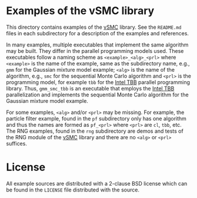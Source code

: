 # Examples of the vSMC library

This directory contains examples of the [vSMC][vSMC] library. See the
`README.md` files in each subdirectory for a description of the examples and
references.

In many examples, multiple executables that implement the same algorithm may be
built. They differ in the parallel programming models used. These executables
follow a naming scheme as `<example>_<alg>_<prl>` where `<example>` is the name
of the example, same as the subdirectory name, e.g., `gmm` for the Gaussian
mixture model example; `<alg>` is the name of the algorithm, e.g., `smc` for
the sequential Monte Carlo algorithm and `<prl>` is the programming model, for
example `tbb` for the [Intel TBB][Intel TBB] parallel programming library.
Thus, `gmm_smc_tbb` is an executable that employs the [Intel TBB][Intel TBB]
parallelization and implements the sequential Monte Carlo algorithm for the
Gaussian mixture model example.

For some examples, `<alg>` and/or `<prl>` may be missing. For example, the
particle filter example, found in the `pf` subdirectory only has one algorithm
and thus the names are formed as `pf_<prl>` where `<prl>` are `cl`, `tbb`, etc.
The RNG examples, found in the `rng` subdirectory are demos and tests of the
RNG module of the [vSMC][vSMC] library and there are no `<alg>` or `<prl>`
suffices.

# License

All example sources are distributed with a 2-clause BSD license which can
be found in the `LICENSE` file distributed with the source.

[Intel TBB]: http://threadingbuildingblocks.org/
[CMake]: http://www.cmake.org/
[vSMC]: https://github.com/zhouyan/vSMC
